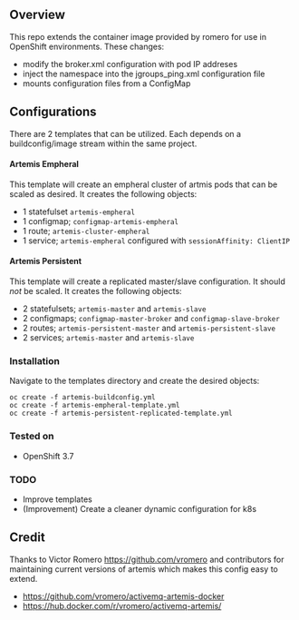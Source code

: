 ## Overview
This repo extends the container image provided by romero for use 
in OpenShift environments. These changes: 
- modify the broker.xml configuration with pod IP addreses
- inject the namespace into the jgroups_ping.xml configuration file
- mounts configuration files from a ConfigMap

## Configurations
There are 2 templates that can be utilized. Each 
depends on a buildconfig/image stream within the same project.  

#### Artemis Empheral
This template will create an empheral cluster of artmis pods that can 
be scaled as desired. It creates the following objects: 
- 1 statefulset `artemis-empheral`
- 1 configmap; `configmap-artemis-empheral`
- 1 route; `artemis-cluster-empheral`
- 1 service; `artemis-empheral` configured with `sessionAffinity: ClientIP`


#### Artemis Persistent
This template will create a replicated master/slave configuration. It 
should *not* be scaled. It creates the following objects: 
- 2 statefulsets; `artemis-master` and `artemis-slave`  
- 2 configmaps; `configmap-master-broker` and `configmap-slave-broker`  
- 2 routes; `artemis-persistent-master` and `artemis-persistent-slave`
- 2 services; `artemis-master` and `artemis-slave`

### Installation
Navigate to the templates directory and create the desired objects: 

```
oc create -f artemis-buildconfig.yml
oc create -f artemis-empheral-template.yml
oc create -f artemis-persistent-replicated-template.yml
```

### Tested on
- OpenShift 3.7

### TODO
- Improve templates
- (Improvement) Create a cleaner dynamic configuration for k8s

## Credit
Thanks to Victor Romero https://github.com/vromero and contributors 
for maintaining current versions of artemis which makes this config 
easy to extend. 

- https://github.com/vromero/activemq-artemis-docker
- https://hub.docker.com/r/vromero/activemq-artemis/

